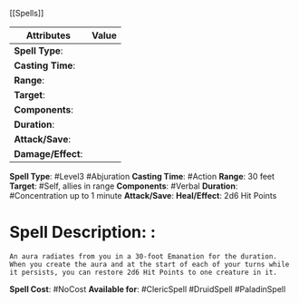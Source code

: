 [[Spells]]

| Attributes         | Value |
| ------------------ | ----- |
| **Spell Type**:    |       |
| **Casting Time**:  |       |
| **Range**:         |       |
| **Target**:        |       |
| **Components**:    |       |
| **Duration**:      |       |
| **Attack/Save**:   |       |
| **Damage/Effect**: |       |

**Spell Type**: #Level3 #Abjuration 
**Casting Time**: #Action 
**Range**: 30 feet
**Target**: #Self, allies in range 
**Components**: #Verbal 
**Duration**: #Concentration up to 1 minute
**Attack/Save**:
**Heal/Effect**: 2d6 Hit Points

# Spell Description: : 
	An aura radiates from you in a 30-foot Emanation for the duration. When you create the aura and at the start of each of your turns while it persists, you can restore 2d6 Hit Points to one creature in it.

**Spell Cost**: #NoCost 
**Available for**: #ClericSpell #DruidSpell #PaladinSpell 